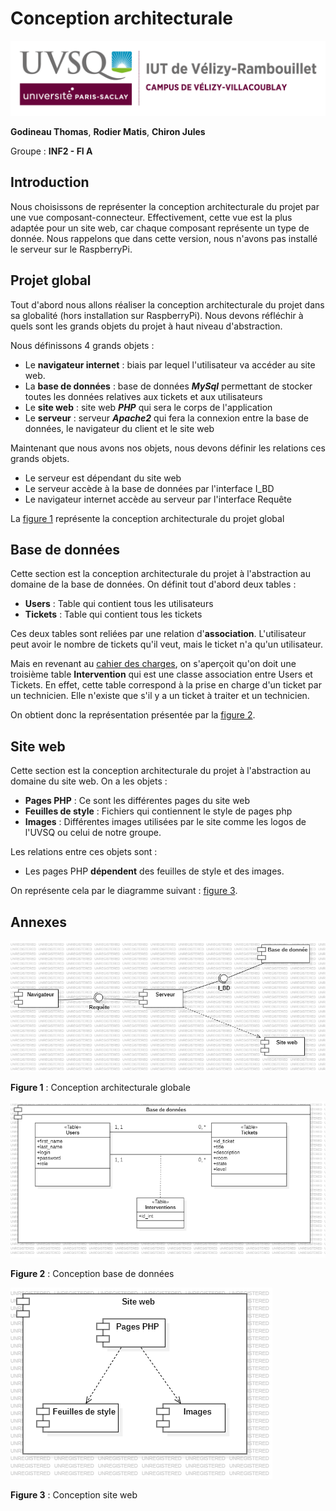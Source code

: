 # Conception architecturale

![logo_uvsq](../annexes/logo_uvsq.png)

**Godineau Thomas**, **Rodier Matis**, **Chiron Jules**

Groupe : **INF2 - FI A**

## Introduction

Nous choisissons de représenter la conception architecturale du projet par une vue composant-connecteur. Effectivement, cette vue est la plus adaptée pour un site web, car chaque composant représente un type de donnée. Nous rappelons que dans cette version, nous n'avons pas installé le serveur sur le RaspberryPi. 

## Projet global

Tout d'abord nous allons réaliser la conception architecturale du projet dans sa globalité (hors installation sur RaspberryPi). Nous devons réfléchir à quels sont les grands objets du projet à haut niveau d'abstraction.

Nous définissons 4 grands objets : 

- Le **navigateur internet** : biais par lequel l'utilisateur va accéder au site web.
- La **base de données** : base de données ***MySql*** permettant de stocker toutes les données relatives aux tickets et aux utilisateurs
- Le **site web** : site web ***PHP*** qui sera le corps de l'application
- Le **serveur** : serveur ***Apache2*** qui fera la connexion entre la base de données, le navigateur du client et le site web

Maintenant que nous avons nos objets, nous devons définir les relations ces grands objets.

- Le serveur est dépendant du site web
- Le serveur accède à la base de données par l'interface I_BD
- Le navigateur internet accède au serveur par l'interface Requête

La <a href='#figure1'>figure 1</a> représente la conception architecturale du projet global

## Base de données

Cette section est la conception architecturale du projet à l'abstraction au domaine de la base de données. On définit tout d'abord deux tables :

- **Users** : Table qui contient tous les utilisateurs
- **Tickets** : Table qui contient tous les tickets

Ces deux tables sont reliées par une relation d'**association**. L'utilisateur peut avoir le nombre de tickets qu'il veut, mais le ticket n'a qu'un utilisateur.

Mais en revenant au [cahier des charges](../Analyse/cahier_des_charges.md), on s'aperçoit qu'on doit une troisième table **Intervention** qui est une classe association entre Users et Tickets. En effet, cette table correspond à la prise en charge d'un ticket par un technicien. Elle n'existe que s'il y a un ticket à traiter et un technicien.

On obtient donc la représentation présentée par la <a href='#figure2'>figure 2</a>.

## Site web

Cette section est la conception architecturale du projet à l'abstraction au domaine du site web. On a les objets : 

- **Pages PHP** : Ce sont les différentes pages du site web
- **Feuilles de style** : Fichiers qui contiennent le style de pages php
- **Images** : Différentes images utilisées par le site comme les logos de l'UVSQ ou celui de notre groupe.

Les relations entre ces objets sont :

- Les pages PHP **dépendent** des feuilles de style et des images.

On représente cela par le diagramme suivant : <a href='#figure3'>figure 3</a>.

## Annexes

<img alt="figure1" id="figure1" src="../annexes/figure_conception_globale.png">

**Figure 1** : Conception architecturale globale

<img alt="figure2" id="figure2" src="../annexes/figure_conception_bd.png">

**Figure 2** : Conception base de données

<img alt="figure3" id="figure3" src="../annexes/figure_conception_web.png">

**Figure 3** : Conception site web